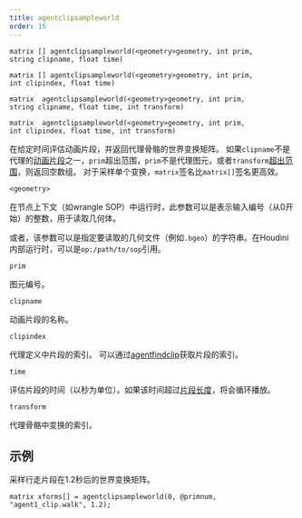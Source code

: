 ```yaml
---
title: agentclipsampleworld
order: 15
---
```

`matrix [] agentclipsampleworld(<geometry>geometry, int prim, string clipname, float time)`

`matrix [] agentclipsampleworld(<geometry>geometry, int prim, int clipindex, float time)`

`matrix  agentclipsampleworld(<geometry>geometry, int prim, string clipname, float time, int transform)`

`matrix  agentclipsampleworld(<geometry>geometry, int prim, int clipindex, float time, int transform)`

在给定时间评估动画片段，并返回代理骨骼的世界变换矩阵。
如果`clipname`不是代理的[动画片段](/zh-cn/houdini-vex/crowds/agentclipcatalog "返回已加载到代理图元的所有动画片段")之一，`prim`超出范围，`prim`不是代理图元，或者`transform`[超出范围](/zh-cn/houdini-vex/crowds/agenttransformcount "返回代理图元骨骼中的变换数量")，则返回空数组。
对于采样单个变换，`matrix`签名比`matrix[]`签名更高效。

`<geometry>`

在节点上下文（如wrangle SOP）中运行时，此参数可以是表示输入编号（从0开始）的整数，用于读取几何体。

或者，该参数可以是指定要读取的几何文件（例如`.bgeo`）的字符串。在Houdini内部运行时，可以是`op:/path/to/sop`引用。

`prim`

图元编号。

`clipname`

动画片段的名称。

`clipindex`

代理定义中片段的索引。
可以通过[agentfindclip](/zh-cn/houdini-vex/crowds/agentfindclip "查找代理定义中片段的索引")获取片段的索引。

`time`

评估片段的时间（以秒为单位）。如果该时间超过[片段长度](/zh-cn/houdini-vex/crowds/agentcliplength "返回代理动画片段的长度（秒）")，将会循环播放。

`transform`

代理骨骼中变换的索引。

## 示例

采样行走片段在1.2秒后的世界变换矩阵。

```vex
matrix xforms[] = agentclipsampleworld(0, @primnum, "agent1_clip.walk", 1.2);

```
